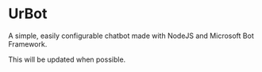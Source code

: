 # UrBot
A simple, easily configurable chatbot made with NodeJS and Microsoft Bot Framework.

This will be updated when possible.
